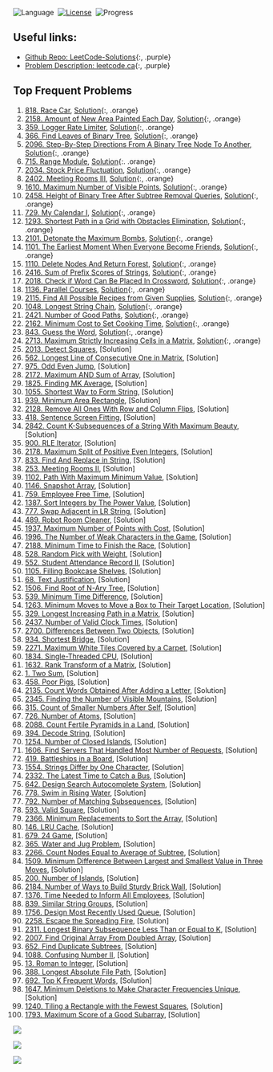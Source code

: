 <style>
a.orange {
    color: orange;
}
a.purple {
    color: magenta;
}
</style>

![Language](https://img.shields.io/badge/language-Python-orange.svg)&nbsp;
[![License](https://img.shields.io/badge/license-MIT-blue.svg)](./LICENSE.md)&nbsp;
![Progress](https://img.shields.io/badge/progress-24%20%2F%20100-ff69b4.svg)&nbsp;

## Useful links:

- [Github Repo: LeetCode-Solutions](https://github.com/kamyu104/LeetCode-Solutions/tree/master){:, .purple}
- [Problem Description: leetcode.ca](https://leetcode.ca/search/){:, .purple}


## Top Frequent Problems
1. [818. Race Car](https://leetcode.com/problems/race-car/), [Solution](./818.%20Race%20Car.py){:, .orange}
2. [2158. Amount of New Area Painted Each Day](https://leetcode.ca/2021-10-27-2158-Amount-of-New-Area-Painted-Each-Day/), [Solution](./2158.%20Amount%20of%20New%20Area%20Painted%20Each%20Day.py){:, .orange}
3. [359. Logger Rate Limiter](https://leetcode.com/discuss/interview-question/340230/google-onsite-implement-logger/), [Solution](./359.%20Logger%20Rate%20Limiter.py){:, .orange}
4. [366. Find Leaves of Binary Tree](https://leetcode.com/problems/find-leaves-of-binary-tree/), [Solution](./366.%20Find%20Leaves%20of%20Binary%20Tree.py){:, .orange}
5. [2096. Step-By-Step Directions From A Binary Tree Node To Another](https://leetcode.com/problems/step-by-step-directions-from-a-binary-tree-node-to-another/), [Solution](./2096.%20Step-By-Step%20Directions%20From%20A%20Binary%20Tree%20Node%20To%20Another.py){:, .orange}
6. [715. Range Module](https://leetcode.com/problems/range-module/), [Solution](./715.%20Range%20Module.py){:. .orange}
7. [2034. Stock Price Fluctuation](https://leetcode.com/problems/stock-price-fluctuation/), [Solution](./2034.%20Stock%20Price%20Fluctuation.py){:, .orange}
8. [2402. Meeting Rooms III](https://leetcode.com/problems/meeting-rooms-iii/), [Solution](./2402.%20Meeting%20Rooms%20III.py){:, .orange}
9. [1610. Maximum Number of Visible Points](https://leetcode.com/problems/maximum-number-of-visible-points/), [Solution](./1610.%20Maximum%20Number%20of%20Visible%20Points.py){:, .orange}
10. [2458. Height of Binary Tree After Subtree Removal Queries](https://leetcode.com/problems/height-of-binary-tree-after-subtree-removal-queries/), [Solution](./2458.%20Height%20of%20Binary%20Tree%20After%20Subtree%20Removal%20Queries.py){:, .orange}
11. [729. My Calendar I](https://leetcode.com/problems/my-calendar-i/), [Solution](./729.%20My%20Calendar%20I.py){:, .orange}
12. [1293. Shortest Path in a Grid with Obstacles Elimination](https://leetcode.com/problems/shortest-path-in-a-grid-with-obstacles-elimination/), [Solution](./1293.%20Shortest%20Path%20in%20a%20Grid%20with%20Obstacles%20Elimination.py){:, .orange}
13. [2101. Detonate the Maximum Bombs](https://leetcode.com/problems/detonate-the-maximum-bombs/), [Solution](./2101.%20Detonate%20the%20Maximum%20Bombs.py){:, .orange}
14. [1101. The Earliest Moment When Everyone Become Friends](https://leetcode.ca/2018-12-05-1101-The-Earliest-Moment-When-Everyone-Become-Friends/), [Solution](./1101.%20The%20Earliest%20Moment%20When%20Everyone%20Become%20Friends.py){:, .orange}
15. [1110. Delete Nodes And Return Forest](https://leetcode.com/problems/delete-nodes-and-return-forest/), [Solution](./1110.%20Delete%20Nodes%20And%20Return%20Forest.py){:, .orange}
16. [2416. Sum of Prefix Scores of Strings](https://leetcode.com/problems/sum-of-prefix-scores-of-strings/), [Solution](./2416.%20Sum%20of%20Prefix%20Scores%20of%20Strings.py){:, .orange}
17. [2018. Check if Word Can Be Placed In Crossword](https://leetcode.com/problems/check-if-word-can-be-placed-in-crossword/), [Solution](./2018.%20Check%20if%20Word%20Can%20Be%20Placed%20In%20Crossword.py){:, .orange}
18. [1136. Parallel Courses](https://leetcode.ca/2019-01-09-1136-Parallel-Courses/), [Solution](./1136.%20Parallel%20Courses.py){:, .orange}
19. [2115. Find All Possible Recipes from Given Supplies](https://leetcode.com/problems/find-all-possible-recipes-from-given-supplies/), [Solution](./2115.%20Find%20All%20Possible%20Recipes%20from%20Given%20Supplies.py){:, .orange}
20. [1048. Longest String Chain](https://leetcode.com/problems/longest-string-chain/), [Solution](./1048.%20Longest%20String%20Chain.py){:, .orange}
21. [2421. Number of Good Paths](https://leetcode.com/problems/number-of-good-paths/), [Solution](./2421.%20Number%20of%20Good%20Paths.py){:, .orange}
22. [2162. Minimum Cost to Set Cooking Time](https://leetcode.com/problems/minimum-cost-to-set-cooking-time/), [Solution](./2162.%20Minimum%20Cost%20to%20Set%20Cooking%20Time.py){:, .orange}
23. [843. Guess the Word](https://leetcode.com/problems/guess-the-word/), [Solution](./843.%20Guess%20the%20Word.py){:, .orange}
24. [2713. Maximum Strictly Increasing Cells in a Matrix](https://leetcode.com/problems/maximum-strictly-increasing-cells-in-a-matrix/), [Solution](./2713.%20Maximum%20Strictly%20Increasing%20Cells%20in%20a%20Matrix.py){:, .orange}
25. [2013. Detect Squares](https://leetcode.com/problems/detect-squares/), [Solution]
26. [562. Longest Line of Consecutive One in Matrix](https://leetcode.com/problems/longest-line-of-consecutive-one-in-matrix/), [Solution]
27. [975. Odd Even Jump](https://leetcode.com/problems/odd-even-jump/), [Solution]
28. [2172. Maximum AND Sum of Array](https://leetcode.com/problems/maximum-and-sum-of-array/), [Solution]
29. [1825. Finding MK Average](https://leetcode.com/problems/finding-mk-average/), [Solution]
30. [1055. Shortest Way to Form String](https://leetcode.com/problems/shortest-way-to-form-string/), [Solution]
31. [939. Minimum Area Rectangle](https://leetcode.com/problems/minimum-area-rectangle/), [Solution]
32. [2128. Remove All Ones With Row and Column Flips](https://leetcode.com/problems/remove-all-ones-with-row-and-column-flips/), [Solution]
33. [418. Sentence Screen Fitting](https://leetcode.com/problems/sentence-screen-fitting/), [Solution]
34. [2842. Count K-Subsequences of a String With Maximum Beauty](https://leetcode.com/problems/count-k-subsequences-of-a-string-with-maximum-beauty/), [Solution]
35. [900. RLE Iterator](https://leetcode.com/problems/rle-iterator/), [Solution]
36. [2178. Maximum Split of Positive Even Integers](https://leetcode.com/problems/maximum-split-of-positive-even-integers/), [Solution]
37. [833. Find And Replace in String](https://leetcode.com/problems/find-and-replace-in-string/), [Solution]
38. [253. Meeting Rooms II](https://leetcode.com/problems/meeting-rooms-ii/), [Solution]
39. [1102. Path With Maximum Minimum Value](https://leetcode.com/problems/path-with-maximum-minimum-value/), [Solution]
40. [1146. Snapshot Array](https://leetcode.com/problems/snapshot-array/), [Solution]
41. [759. Employee Free Time](https://leetcode.com/problems/employee-free-time/), [Solution]
42. [1387. Sort Integers by The Power Value](https://leetcode.com/problems/sort-integers-by-the-power-value/), [Solution]
43. [777. Swap Adjacent in LR String](https://leetcode.com/problems/swap-adjacent-in-lr-string/), [Solution]
44. [489. Robot Room Cleaner](https://leetcode.com/problems/robot-room-cleaner/), [Solution]
45. [1937. Maximum Number of Points with Cost](https://leetcode.com/problems/maximum-number-of-points-with-cost/), [Solution]
46. [1996. The Number of Weak Characters in the Game](https://leetcode.com/problems/the-number-of-weak-characters-in-the-game/), [Solution]
47. [2188. Minimum Time to Finish the Race](https://leetcode.com/problems/minimum-time-to-finish-the-race/), [Solution]
48. [528. Random Pick with Weight](https://leetcode.com/problems/random-pick-with-weight/), [Solution]
49. [552. Student Attendance Record II](https://leetcode.com/problems/student-attendance-record-ii/), [Solution]
50. [1105. Filling Bookcase Shelves](https://leetcode.com/problems/filling-bookcase-shelves/), [Solution]
51. [68. Text Justification](https://leetcode.com/problems/text-justification/), [Solution]
52. [1506. Find Root of N-Ary Tree](https://leetcode.com/problems/find-root-of-n-ary-tree/), [Solution]
53. [539. Minimum Time Difference](https://leetcode.com/problems/minimum-time-difference/), [Solution]
54. [1263. Minimum Moves to Move a Box to Their Target Location](https://leetcode.com/problems/minimum-moves-to-move-a-box-to-their-target-location/), [Solution]
55. [329. Longest Increasing Path in a Matrix](https://leetcode.com/problems/longest-increasing-path-in-a-matrix/), [Solution]
56. [2437. Number of Valid Clock Times](https://leetcode.com/problems/number-of-valid-clock-times/), [Solution]
57. [2700. Differences Between Two Objects](https://leetcode.com/problems/differences-between-two-objects/), [Solution]
58. [934. Shortest Bridge](https://leetcode.com/problems/shortest-bridge/), [Solution]
59. [2271. Maximum White Tiles Covered by a Carpet](https://leetcode.com/problems/maximum-white-tiles-covered-by-a-carpet/), [Solution]
60. [1834. Single-Threaded CPU](https://leetcode.com/problems/single-threaded-cpu/), [Solution]
61. [1632. Rank Transform of a Matrix](https://leetcode.com/problems/rank-transform-of-a-matrix/), [Solution]
62. [1. Two Sum](https://leetcode.com/problems/two-sum/), [Solution]
63. [458. Poor Pigs](https://leetcode.com/problems/poor-pigs/), [Solution]
64. [2135. Count Words Obtained After Adding a Letter](https://leetcode.com/problems/count-words-obtained-after-adding-a-letter/), [Solution]
65. [2345. Finding the Number of Visible Mountains](https://leetcode.com/problems/finding-the-number-of-visible-mountains/), [Solution]
66. [315. Count of Smaller Numbers After Self](https://leetcode.com/problems/count-of-smaller-numbers-after-self/), [Solution]
67. [726. Number of Atoms](https://leetcode.com/problems/number-of-atoms/), [Solution]
68. [2088. Count Fertile Pyramids in a Land](https://leetcode.com/problems/count-fertile-pyramids-in-a-land/), [Solution]
69. [394. Decode String](https://leetcode.com/problems/decode-string/), [Solution]
70. [1254. Number of Closed Islands](https://leetcode.com/problems/number-of-closed-islands/), [Solution]
71. [1606. Find Servers That Handled Most Number of Requests](https://leetcode.com/problems/find-servers-that-handled-most-number-of-requests/), [Solution]
72. [419. Battleships in a Board](https://leetcode.com/problems/battleships-in-a-board/), [Solution]
73. [1554. Strings Differ by One Character](https://leetcode.com/problems/strings-differ-by-one-character/), [Solution]
74. [2332. The Latest Time to Catch a Bus](https://leetcode.com/problems/the-latest-time-to-catch-a-bus/), [Solution]
75. [642. Design Search Autocomplete System](https://leetcode.com/problems/design-search-autocomplete-system/), [Solution]
76. [778. Swim in Rising Water](https://leetcode.com/problems/swim-in-rising-water/), [Solution]
77. [792. Number of Matching Subsequences](https://leetcode.com/problems/number-of-matching-subsequences/), [Solution]
78. [593. Valid Square](https://leetcode.com/problems/valid-square/), [Solution]
79. [2366. Minimum Replacements to Sort the Array](https://leetcode.com/problems/minimum-replacements-to-sort-the-array/), [Solution]
80. [146. LRU Cache](https://leetcode.com/problems/lru-cache/), [Solution]
81. [679. 24 Game](https://leetcode.com/problems/24-game/), [Solution]
82. [365. Water and Jug Problem](https://leetcode.com/problems/water-and-jug-problem/), [Solution]
83. [2266. Count Nodes Equal to Average of Subtree](https://leetcode.com/problems/count-nodes-equal-to-average-of-subtree/), [Solution]
84. [1509. Minimum Difference Between Largest and Smallest Value in Three Moves](https://leetcode.com/problems/minimum-difference-between-largest-and-smallest-value-in-three-moves/), [Solution]
85. [200. Number of Islands](https://leetcode.com/problems/number-of-islands/), [Solution]
86. [2184. Number of Ways to Build Sturdy Brick Wall](https://leetcode.com/problems/number-of-ways-to-build-sturdy-brick-wall/), [Solution]
87. [1376. Time Needed to Inform All Employees](https://leetcode.com/problems/time-needed-to-inform-all-employees/), [Solution]
88. [839. Similar String Groups](https://leetcode.com/problems/similar-string-groups/), [Solution]
89. [1756. Design Most Recently Used Queue](https://leetcode.com/problems/design-most-recently-used-queue/), [Solution]
90. [2258. Escape the Spreading Fire](https://leetcode.com/problems/escape-the-spreading-fire/), [Solution]
91. [2311. Longest Binary Subsequence Less Than or Equal to K](https://leetcode.com/problems/longest-binary-subsequence-less-than-or-equal-to-k/), [Solution]
92. [2007. Find Original Array From Doubled Array](https://leetcode.com/problems/find-original-array-from-doubled-array/), [Solution]
93. [652. Find Duplicate Subtrees](https://leetcode.com/problems/find-duplicate-subtrees/), [Solution]
94. [1088. Confusing Number II](https://leetcode.com/problems/confusing-number-ii/), [Solution]
95. [13. Roman to Integer](https://leetcode.com/problems/roman-to-integer/), [Solution]
96. [388. Longest Absolute File Path](https://leetcode.com/problems/longest-absolute-file-path/), [Solution]
97. [692. Top K Frequent Words](https://leetcode.com/problems/top-k-frequent-words/), [Solution]
98. [1647. Minimum Deletions to Make Character Frequencies Unique](https://leetcode.com/problems/minimum-deletions-to-make-character-frequencies-unique/), [Solution]
99. [1240. Tiling a Rectangle with the Fewest Squares](https://leetcode.com/problems/tiling-a-rectangle-with-the-fewest-squares/), [Solution]
100. [1793. Maximum Score of a Good Subarray](https://leetcode.com/problems/maximum-score-of-a-good-subarray/), [Solution]


![](./frequent_problem1.png)

![](./frequent_problem2.png)

![](./frequent_problem3.png)